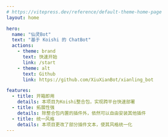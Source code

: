```yaml
---
# https://vitepress.dev/reference/default-theme-home-page
layout: home

hero:
  name: "仙灵Bot"
  text: "基于 Koishi 的 ChatBot"
  actions:
    - theme: brand
      text: 快速开始
      link: /start
    - theme: alt
      text: Github
      link: https://github.com/XiuXianBot/xianling_bot

features:
  - title: 开箱即用
    details: 本项目为Koishi整合包，实现跨平台快速部署
  - title: 拓展性强
    details: 除整合包内置的插件外，依然可以自由安装其他插件
  - title: 统一风格
    details: 本项目更改了部分插件文本，使其风格统一化
---
```


